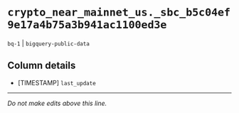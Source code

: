 # `crypto_near_mainnet_us._sbc_b5c04ef9e17a4b75a3b941ac1100ed3e`
`bq-1` | `bigquery-public-data`

## Column details
* [TIMESTAMP] `last_update`

-------------------------------------------------------------------------------
*Do not make edits above this line.*
